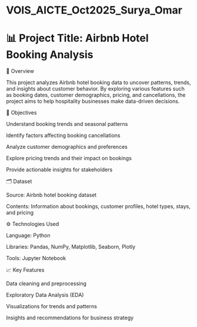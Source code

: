 # VOIS_AICTE_Oct2025_Surya_Omar

# 📊 Project Title: Airbnb Hotel Booking Analysis
📝 Overview

This project analyzes Airbnb hotel booking data to uncover patterns, trends, and insights about customer behavior. By exploring various features such as booking dates, customer demographics, pricing, and cancellations, the project aims to help hospitality businesses make data-driven decisions.

🎯 Objectives

Understand booking trends and seasonal patterns

Identify factors affecting booking cancellations

Analyze customer demographics and preferences

Explore pricing trends and their impact on bookings

Provide actionable insights for stakeholders

🗂️ Dataset

Source: Airbnb hotel booking dataset

Contents: Information about bookings, customer profiles, hotel types, stays, and pricing

⚙️ Technologies Used

Language: Python

Libraries: Pandas, NumPy, Matplotlib, Seaborn, Plotly

Tools: Jupyter Notebook

📈 Key Features

Data cleaning and preprocessing

Exploratory Data Analysis (EDA)

Visualizations for trends and patterns

Insights and recommendations for business strategy
